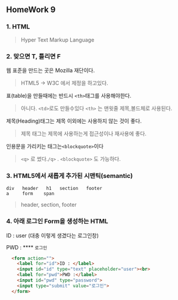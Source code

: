 ## HomeWork 9

### 1. HTML

> Hyper Text Markup Language



### 2. 맞으면 T, 틀리면 F

웹 표준을 만드는 곳은 Mozilla 재단이다.

> HTML5 -> W3C 에서 제정을 하고있다.

표(table)을 만들때에는 반드시 `<th>`태그를 사용해야한다.

> 아니다. `<td>`로도 만들수있다 `<th>` 는 맨윗줄 제목,볼드체로 사용된다.

제목(Heading)태그는 제목 이외에는 사용하지 않는 것이 좋다.

> 제목 태그는 제목에 사용하는게 접근성이나 재사용에 좋다.

인용문을 가리키는 태그는`<blockquote>`이다

> `<q>`  로 썼다.`/q>`  . `<blockquote>` 도 가능하다.



### 3. HTML5에서 새롭게 추가된 시맨틱(semantic)

```text
div   header   h1   section   footer
a     form    span
```

> header,   section,  footer



### 4. 아래 로그인 Form을 생성하는 HTML

ID :  user               (대충 이렇게 생겼다는 로그인창)

PWD : \****           `로그인`

```html
  <form action="">
    <label for="id">ID : </label>
    <input id="id" type="text" placeholder="user"><br>
    <label for="pwd">PWD :</label>
    <input id="pwd" type="password">
    <input type="submit" value="로그인">
  </form>
```

